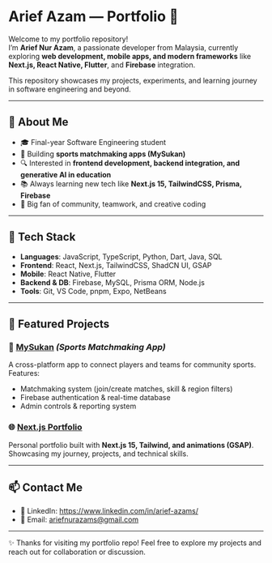 # Arief Azam — Portfolio 🚀

Welcome to my portfolio repository!  
I’m **Arief Nur Azam**, a passionate developer from Malaysia, currently exploring **web development, mobile apps, and modern frameworks** like **Next.js, React Native, Flutter**, and **Firebase** integration.  

This repository showcases my projects, experiments, and learning journey in software engineering and beyond.  

---

## 🌟 About Me
- 🎓 Final-year Software Engineering student
- 📱 Building **sports matchmaking apps (MySukan)**
- 🔍 Interested in **frontend development, backend integration, and generative AI in education**
- 📚 Always learning new tech like **Next.js 15, TailwindCSS, Prisma, Firebase**
- 🏉 Big fan of community, teamwork, and creative coding

---

## 🔨 Tech Stack
- **Languages**: JavaScript, TypeScript, Python, Dart, Java, SQL  
- **Frontend**: React, Next.js, TailwindCSS, ShadCN UI, GSAP  
- **Mobile**: React Native, Flutter  
- **Backend & DB**: Firebase, MySQL, Prisma ORM, Node.js  
- **Tools**: Git, VS Code, pnpm, Expo, NetBeans  

---

## 📌 Featured Projects
### 🏀 [MySukan](#) *(Sports Matchmaking App)*
A cross-platform app to connect players and teams for community sports.  
Features:
- Matchmaking system (join/create matches, skill & region filters)
- Firebase authentication & real-time database
- Admin controls & reporting system

### 🌐 [Next.js Portfolio](#)
Personal portfolio built with **Next.js 15, Tailwind, and animations (GSAP)**.  
Showcasing my journey, projects, and technical skills.

---

## 📫 Contact Me
- 💼 LinkedIn: https://www.linkedin.com/in/arief-azams/
- 📧 Email: ariefnurazams@gmail.com

---

✨ Thanks for visiting my portfolio repo! Feel free to explore my projects and reach out for collaboration or discussion.
